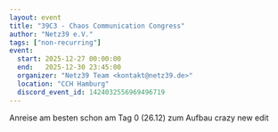 ```yaml
---
layout: event
title: "39C3 - Chaos Communication Congress"
author: "Netz39 e.V."
tags: ["non-recurring"]
event:
  start: 2025-12-27 00:00:00 
  end:   2025-12-30 23:45:00 
  organizer: "Netz39 Team <kontakt@netz39.de>" 
  location: "CCH Hamburg"
  discord_event_id: 1424032556969496719
---
```

Anreise am besten schon am Tag 0 (26.12) zum Aufbau crazy new edit
<!-- event imported from discord manual changes may be overwritten -->
